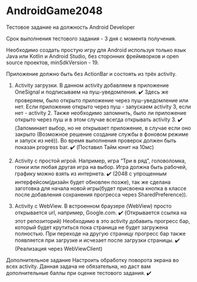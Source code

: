 # AndroidGame2048

Тестовое задание на должность Android Developer

Срок выполнения тестового задания - 3 дня с момента получения.

Необходимо создать простую игру для Android используя только язык Java или Kotlin и Android Studio, без сторонних фреймворков и open source проектов, minSdkVersion - 19.

Приложение должно быть без ActionBar и состоять из трёх activity.

1. Activity загрузки. 
В данном activity  добавляем в приложение OneSignal и подписываем на пуш-уведомления. ✔️
Здесь же проверяем, было открыто приложение через пуш-уведомление или нет. Если приложение открыто через пуш - запускаем activity 3, если нет - activity 2. Также необходимо запомнить, было ли приложение открыто через пуш и в этом случае всегда открывать activity 3. ✔️ (Запоминает выбор, но не открывает приложение, в случае если оно закрыто (Возможное решение создание службы в фоновом режиме и запуск из неё)).
Во время выполнения проверок должен быть показан progress bar. ✔️ (Поставил Тайм юнит на 10мс)

2. Activity с простой игрой. 
Например, игра “Три в ряд”, головоломка, гонки или любая другая игра на выбор. Игра должна быть рабочей, графику можно взять из интернета. ✔️ (2048 с упрощенным интерфейсом(дизайн будет обновлен позже), так же сделана заготовка для начала новой игры(будет присвоена кнопка в классе после добавления сохранения прогресса через SharedPreference)).

3. Activity с WebView. 
В встроенном браузере (WebView) просто открывается url, например, Google.com. ✔️ (Открывается ссылка на этот репозиторий)
Необходимо в это activity добавить прогресс бар, который будет крутиться пока страница не будет загружена полностью. При переходе на другую страницу прогресс бар также появляется при загрузке и исчезает после загрузки страницы. ✔️ (Реализация через WebViewClient)


Дополнительное задание
Настроить обработку поворота экрана во всех activity. Данная задача не обязательна, но даст вам дополнительные баллы при оценке тестового задания. ✔️
